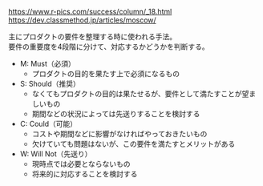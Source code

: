 <https://www.r-pics.com/success/column/_18.html>  
<https://dev.classmethod.jp/articles/moscow/>

主にプロダクトの要件を整理する時に使われる手法。  
要件の重要度を4段階に分けて、対応するかどうかを判断する。

* M: Must（必須）
	- プロダクトの目的を果たす上で必須になるもの
* S: Should（推奨）
	- なくてもプロダクトの目的は果たせるが、要件として満たすことが望ましいもの
	- 期間などの状況によっては先送りすることを検討する
* C: Could（可能）
	- コストや期間などに影響がなければやっておきたいもの
	- 欠けていても問題はないが、この要件を満たすとメリットがある
* W: Will Not（先送り）
	- 現時点では必要とならないもの
	- 将来的に対応することを検討する